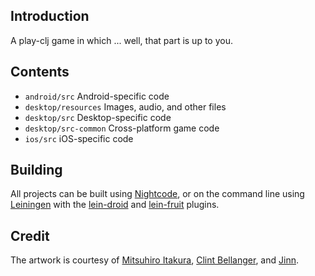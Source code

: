 ## Introduction

A play-clj game in which ... well, that part is up to you.

## Contents

* `android/src` Android-specific code
* `desktop/resources` Images, audio, and other files
* `desktop/src` Desktop-specific code
* `desktop/src-common` Cross-platform game code
* `ios/src` iOS-specific code

## Building

All projects can be built using [Nightcode](https://nightcode.info/), or on the command line using [Leiningen](https://github.com/technomancy/leiningen) with the [lein-droid](https://github.com/clojure-android/lein-droid) and [lein-fruit](https://github.com/oakes/lein-fruit) plugins.

## Credit

The artwork is courtesy of [Mitsuhiro Itakura](http://opengameart.org/content/64x64-isometric-roguelike-tiles), [Clint Bellanger](http://opengameart.org/content/isometric-hero-and-creatures), and [Jinn](http://opengameart.org/content/dwarven-cursor).
